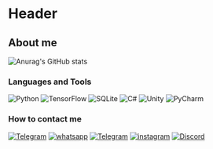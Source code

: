 # Header

## About me

![Anurag's GitHub stats](https://github-readme-stats.vercel.app/api?username=Likva32&show_icons=true&theme=radical)

### Languages and Tools

![Python](https://img.shields.io/badge/-Python-020202?style=for-the-badge&logo=python&logoColor=ffd35d)
![TensorFlow](https://img.shields.io/badge/-TensorFlow-020202?style=for-the-badge&logo=TensorFlow)
![SQLite](https://img.shields.io/badge/-SQLite-020202?style=for-the-badge&logo=SQLite)
![C#](https://img.shields.io/badge/-C%23-020202?style=for-the-badge&logo=C#)
![Unity](https://img.shields.io/badge/-Unity-020202?style=for-the-badge&logo=Unity)
![PyCharm](https://img.shields.io/badge/-PyCharm-020202?style=for-the-badge&logo=PyCharm)

### How to contact me

[![Telegram](https://img.shields.io/badge/-Telegram-020202?style=for-the-badge&logo=Telegram)](https://t.me/Likva32)
[![whatsapp](https://img.shields.io/badge/-whatsapp-020202?style=for-the-badge&logo=whatsapp)](https://wa.me/0532285649)
[![Telegram](https://img.shields.io/badge/-linkedin-020202?style=for-the-badge&logo=linkedin)](https://www.linkedin.com/in/artur-tkach-3884ba253/)
[![instagram](https://img.shields.io/badge/-instagram-020202?style=for-the-badge&logo=instagram)](https://www.instagram.com/likva32/)
[![Discord](https://img.shields.io/badge/-Discord-020202?style=for-the-badge&logo=Discord)](discordapp.com/users/419181049432637440)



